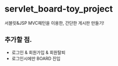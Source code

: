 # servlet_board-toy_project 
서블릿&JSP MVC패턴을 이용한, 간단한 게시판 만들기! 
 
## 추가할 점.
- 로그인 & 회원가입 & 회원탈퇴
- 로그인시에만 BOARD 진입 
 
